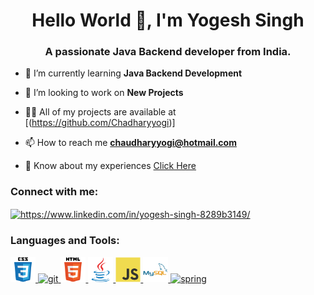 <h1 align="center">Hello World 👋, I'm Yogesh Singh</h1>
<h3 align="center">A passionate Java Backend developer from India.</h3>

- 🌱 I’m currently learning **Java Backend Development**

- 👯 I’m looking to work on **New Projects**

- 👨‍💻 All of my projects are available at [(https://github.com/Chadharyyogi)]

- 📫 How to reach me **chaudharyyogi@hotmail.com**

- 📄 Know about my experiences <a href="https://1drv.ms/b/s!AkWy6hKVnwWBgvIriQ6pKnv2ae64_w?e=8uGU16" target="blank" alt="https://1drv.ms/b/s!AkWy6hKVnwWBgvIriQ6pKnv2ae64_w?e=8uGU16">Click Here</a>

<h3 align="left">Connect with me:</h3>
<p align="left">
<a href="https://www.linkedin.com/in/yogesh-singh-8289b3149/" target="blank"><img align="center" src="https://raw.githubusercontent.com/rahuldkjain/github-profile-readme-generator/master/src/images/icons/Social/linked-in-alt.svg" alt="https://www.linkedin.com/in/yogesh-singh-8289b3149/" height="30" width="40" /></a>
</p>

<h3 align="left">Languages and Tools:</h3>
<p align="left"> <a href="https://www.w3schools.com/css/" target="_blank" rel="noreferrer"> <img src="https://raw.githubusercontent.com/devicons/devicon/master/icons/css3/css3-original-wordmark.svg" alt="css3" width="40" height="40"/> </a> <a href="https://git-scm.com/" target="_blank" rel="noreferrer"> <img src="https://www.vectorlogo.zone/logos/git-scm/git-scm-icon.svg" alt="git" width="40" height="40"/> </a> <a href="https://www.w3.org/html/" target="_blank" rel="noreferrer"> <img src="https://raw.githubusercontent.com/devicons/devicon/master/icons/html5/html5-original-wordmark.svg" alt="html5" width="40" height="40"/> </a> <a href="https://www.java.com" target="_blank" rel="noreferrer"> <img src="https://raw.githubusercontent.com/devicons/devicon/master/icons/java/java-original.svg" alt="java" width="40" height="40"/> </a> <a href="https://developer.mozilla.org/en-US/docs/Web/JavaScript" target="_blank" rel="noreferrer"> <img src="https://raw.githubusercontent.com/devicons/devicon/master/icons/javascript/javascript-original.svg" alt="javascript" width="40" height="40"/> </a> <a href="https://www.mysql.com/" target="_blank" rel="noreferrer"> <img src="https://raw.githubusercontent.com/devicons/devicon/master/icons/mysql/mysql-original-wordmark.svg" alt="mysql" width="40" height="40"/> </a> <a href="https://spring.io/" target="_blank" rel="noreferrer"> <img src="https://www.vectorlogo.zone/logos/springio/springio-icon.svg" alt="spring" width="40" height="40"/> </a> </p>
